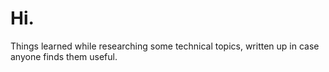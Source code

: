 # Hi.

Things learned while researching some technical topics, written up in case anyone finds them useful.
